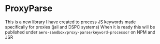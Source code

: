 # ProxyParse

This is a new library I have created to process JS keywords made specifically for proxies (jail and DSPC systems)
When it is ready this will be published under `aero-sandbox/proxy-parse/keyword-processor` on NPM and JSR
